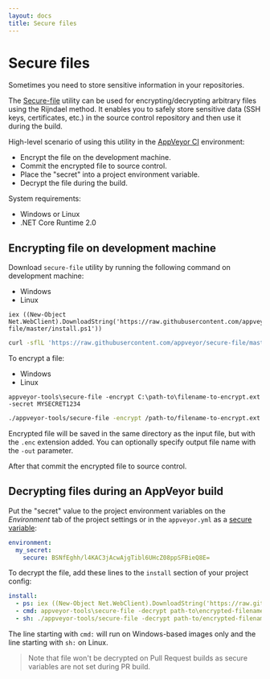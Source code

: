 ```yaml
---
layout: docs
title: Secure files
---
```


# Secure files

Sometimes you need to store sensitive information in your repositories.

The [Secure-file](https://github.com/appveyor/secure-file) utility can be used for encrypting/decrypting arbitrary files using the Rijndael method. It enables you to safely store sensitive data (SSH keys, certificates, etc.) in the source control repository and then use it during the build.

High-level scenario of using this utility in the [AppVeyor CI](https://www.appveyor.com) environment:

* Encrypt the file on the development machine.
* Commit the encrypted file to source control.
* Place the "secret" into a project environment variable.
* Decrypt the file during the build.

System requirements:

* Windows or Linux
* .NET Core Runtime 2.0

## Encrypting file on development machine

Download `secure-file` utility by running the following command on development machine:

<div class="code-tabs">
<ul>
    <li class="current">Windows</li><li>Linux</li>
</ul>
<div markdown="1" class="current">

```posh
iex ((New-Object Net.WebClient).DownloadString('https://raw.githubusercontent.com/appveyor/secure-file/master/install.ps1'))
```

</div>
<div markdown="1">

```bash
curl -sflL 'https://raw.githubusercontent.com/appveyor/secure-file/master/install.sh' | bash -e -
```

</div>
</div>

To encrypt a file:

<div class="code-tabs">
<ul>
    <li class="current">Windows</li><li>Linux</li>
</ul>
<div markdown="1" class="current">

```posh
appveyor-tools\secure-file -encrypt C:\path-to\filename-to-encrypt.ext -secret MYSECRET1234
```

</div>
<div markdown="1">

```bash
./appveyor-tools/secure-file -encrypt /path-to/filename-to-encrypt.ext -secret MYSECRET1234
```

</div>
</div>

Encrypted file will be saved in the same directory as the input file, but with the `.enc` extension added. You can optionally specify output file name with the `-out` parameter.

After that commit the encrypted file to source control.


## Decrypting files during an AppVeyor build

Put the "secret" value to the project environment variables on the _Environment_ tab of the project settings or in the `appveyor.yml` as a [secure variable](https://ci.appveyor.com/tools/encrypt):

```yaml
environment:
  my_secret:
    secure: BSNfEghh/l4KAC3jAcwAjgTibl6UHcZ08ppSFBieQ8E=
```

To decrypt the file, add these lines to the `install` section of your project config:

```yaml
install:
  - ps: iex ((New-Object Net.WebClient).DownloadString('https://raw.githubusercontent.com/appveyor/secure-file/master/install.ps1'))
  - cmd: appveyor-tools\secure-file -decrypt path-to\encrypted-filename.ext.enc -secret %my_secret%
  - sh: ./appveyor-tools/secure-file -decrypt path-to/encrypted-filename.ext.enc -secret $my_secret
```

The line starting with `cmd:` will run on Windows-based images only and the line starting with `sh:` on Linux.

> Note that file won't be decrypted on Pull Request builds as secure variables are not set during PR build.
